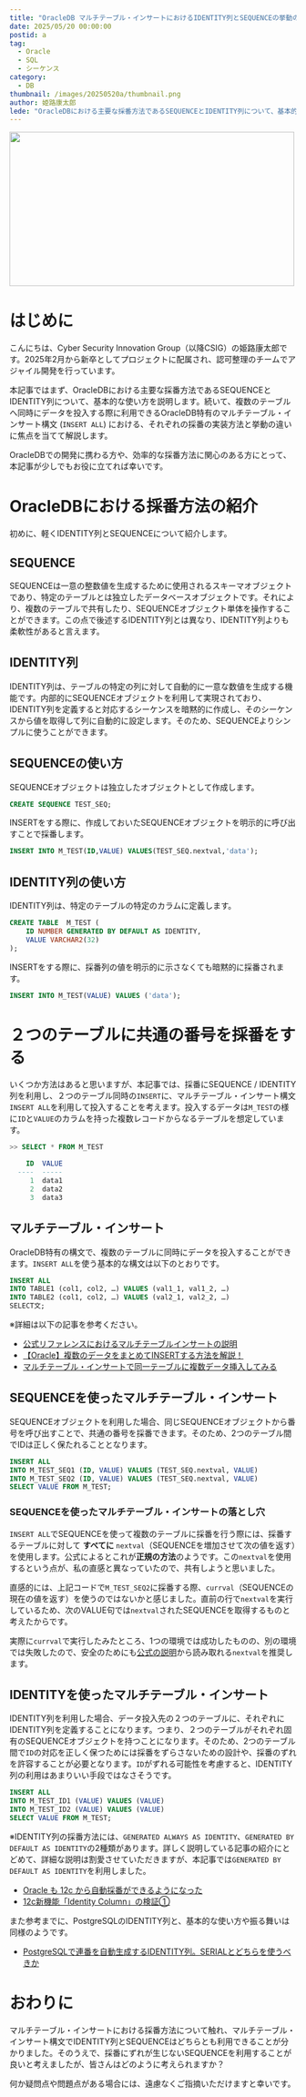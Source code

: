 ```yaml
---
title: "OracleDB マルチテーブル・インサートにおけるIDENTITY列とSEQUENCEの挙動の違い"
date: 2025/05/20 00:00:00
postid: a
tag:
  - Oracle
  - SQL
  - シーケンス
category:
  - DB
thumbnail: /images/20250520a/thumbnail.png
author: 姫路康太郎
lede: "OracleDBにおける主要な採番方法であるSEQUENCEとIDENTITY列について、基本的な使い方を説明します。続いて、複数のテーブルへ同時にデータを投入する際に利用できるOracleDB特有のマルチテーブル・インサート構文における、それぞれの採番の実装方法と挙動の違いに焦点を当てて解説します"
---
```


<img src="/images/20250520a/oracle-database-logo.png" alt="" width="500" height="271">

# はじめに

こんにちは、Cyber Security Innovation Group（以降CSIG）の姫路康太郎です。2025年2月から新卒としてプロジェクトに配属され、認可整理のチームでアジャイル開発を行っています。

本記事ではまず、OracleDBにおける主要な採番方法であるSEQUENCEとIDENTITY列について、基本的な使い方を説明します。続いて、複数のテーブルへ同時にデータを投入する際に利用できるOracleDB特有のマルチテーブル・インサート構文 (`INSERT ALL`) における、それぞれの採番の実装方法と挙動の違いに焦点を当てて解説します。

OracleDBでの開発に携わる方や、効率的な採番方法に関心のある方にとって、本記事が少しでもお役に立てれば幸いです。

# OracleDBにおける採番方法の紹介

初めに、軽くIDENTITY列とSEQUENCEについて紹介します。

## SEQUENCE

SEQUENCEは一意の整数値を生成するために使用されるスキーマオブジェクトであり、特定のテーブルとは独立したデータベースオブジェクトです。それにより、複数のテーブルで共有したり、SEQUENCEオブジェクト単体を操作することができます。この点で後述するIDENTITY列とは異なり、IDENTITY列よりも柔軟性があると言えます。

## IDENTITY列

IDENTITY列は、テーブルの特定の列に対して自動的に一意な数値を生成する機能です。内部的にSEQUENCEオブジェクトを利用して実現されており、IDENTITY列を定義すると対応するシーケンスを暗黙的に作成し、そのシーケンスから値を取得して列に自動的に設定します。そのため、SEQUENCEよりシンプルに使うことができます。

## SEQUENCEの使い方

SEQUENCEオブジェクトは独立したオブジェクトとして作成します。

```sql
CREATE SEQUENCE TEST_SEQ;
```

INSERTをする際に、作成しておいたSEQUENCEオブジェクトを明示的に呼び出すことで採番します。

```sql
INSERT INTO M_TEST(ID,VALUE) VALUES(TEST_SEQ.nextval,'data');
```

## IDENTITY列の使い方

IDENTITY列は、特定のテーブルの特定のカラムに定義します。

```sql
CREATE TABLE  M_TEST (
    ID NUMBER GENERATED BY DEFAULT AS IDENTITY,
    VALUE VARCHAR2(32)
);
```

INSERTをする際に、採番列の値を明示的に示さなくても暗黙的に採番されます。

```sql
INSERT INTO M_TEST(VALUE) VALUES ('data');
```

# ２つのテーブルに共通の番号を採番をする

いくつか方法はあると思いますが、本記事では、採番にSEQUENCE / IDENTITY列を利用し、２つのテーブル同時の`INSERT`に、マルチテーブル・インサート構文`INSERT ALL`を利用して投入することを考えます。投入するデータは`M_TEST`の様に`ID`と`VALUE`のカラムを持った複数レコードからなるテーブルを想定しています。

```sql
>> SELECT * FROM M_TEST

    ID  VALUE
  ----  -----
     1  data1
     2  data2
     3  data3
```

## マルチテーブル・インサート

OracleDB特有の構文で、複数のテーブルに同時にデータを投入することができます。`INSERT ALL`を使う基本的な構文は以下のとおりです。

```sql
INSERT ALL
INTO TABLE1 (col1, col2, …) VALUES (val1_1, val1_2, …)
INTO TABLE2 (col1, col2, …) VALUES (val2_1, val2_2, …)
SELECT文;
```

※詳細は以下の記事を参考ください。

- [公式リファレンスにおけるマルチテーブルインサートの説明](https://docs.oracle.com/cd/F82042_01/sqlrf/INSERT.html#:~:text=%E3%81%A6%E3%81%8F%E3%81%A0%E3%81%95%E3%81%84%E3%80%82-,multi_table_insert,-%E3%83%9E%E3%83%AB%E3%83%81%E3%83%86%E3%83%BC%E3%83%96%E3%83%AB%E3%83%BB%E3%82%A4%E3%83%B3%E3%82%B5%E3%83%BC%E3%83%88)
- [【Oracle】複数のデータをまとめてINSERTする方法を解説！](https://nankurunikki.com/%E3%83%87%E3%83%BC%E3%82%BF%E3%83%99%E3%83%BC%E3%82%B9/oracle/884/)
- [マルチテーブル・インサートで同一テーブルに複数データ挿入してみる](https://kagamihoge.hatenablog.com/entry/20130330/1364618946)

## SEQUENCEを使ったマルチテーブル・インサート

SEQUENCEオブジェクトを利用した場合、同じSEQUENCEオブジェクトから番号を呼び出すことで、共通の番号を採番できます。そのため、2つのテーブル間でIDは正しく保たれることとなります。

```sql
INSERT ALL
INTO M_TEST_SEQ1 (ID, VALUE) VALUES (TEST_SEQ.nextval, VALUE)
INTO M_TEST_SEQ2 (ID, VALUE) VALUES (TEST_SEQ.nextval, VALUE)
SELECT VALUE FROM M_TEST;
```

### SEQUENCEを使ったマルチテーブル・インサートの落とし穴

`INSERT ALL`でSEQUENCEを使って複数のテーブルに採番を行う際には、採番するテーブルに対して **すべてに** `nextval`（SEQUENCEを増加させて次の値を返す）を使用します。公式によるとこれが**正規の方法**のようです。この`nextval`を使用するという点が、私の直感と異なっていたので、共有しようと思いました。

直感的には、上記コードで`M_TEST_SEQ2`に採番する際、`currval`（SEQUENCEの現在の値を返す）を使うのではないかと感じました。直前の行で`nextval`を実行しているため、次のVALUE句では`nextval`されたSEQUENCEを取得するものと考えたからです。

実際に`currval`で実行したみたところ、1つの環境では成功したものの、別の環境では失敗したので、安全のためにも[公式の説明](https://docs.oracle.com/cd/E16338_01/server.112/b56299/pseudocolumns002.htm#:~:text=%E3%81%8C%E3%81%82%E3%82%8A%E3%81%BE%E3%81%99%E3%80%82-,%E9%A0%86%E5%BA%8F%E5%80%A4%E3%81%AE%E4%BD%BF%E7%94%A8%E6%96%B9%E6%B3%95,-%E9%A0%86%E5%BA%8F%E3%82%92%E4%BD%9C%E6%88%90)から読み取れる`nextval`を推奨します。

## IDENTITYを使ったマルチテーブル・インサート

IDENTITY列を利用した場合、データ投入先の２つのテーブルに、それぞれにIDENTITY列を定義することになります。つまり、２つのテーブルがそれぞれ固有のSEQUENCEオブジェクトを持つことになります。そのため、2つのテーブル間で`ID`の対応を正しく保つためには採番をずらさないための設計や、採番のずれを許容することが必要となります。`ID`がずれる可能性を考慮すると、IDENTITY列の利用はあまりいい手段ではなさそうです。

```sql
INSERT ALL
INTO M_TEST_ID1 (VALUE) VALUES (VALUE)
INTO M_TEST_ID2 (VALUE) VALUES (VALUE)
SELECT VALUE FROM M_TEST;
```

※IDENTITY列の採番方法には、`GENERATED ALWAYS AS IDENTITY`、`GENERATED BY DEFAULT AS IDENTITY`の2種類があります。詳しく説明している記事の紹介にとどめて、詳細な説明は割愛させていただきますが、本記事では`GENERATED BY DEFAULT AS IDENTITY`を利用しました。

- [Oracle も 12c から自動採番ができるようになった](https://www.bnote.net/oracle/generated_identity.html)
- [12c新機能「Identity Column」の検証①](http://onefact.jp/wp/2015/03/29/12c%E6%96%B0%E6%A9%9F%E8%83%BD%E3%80%8Cidentity-column%E3%80%8D%E3%81%AE%E6%A4%9C%E8%A8%BC%E2%91%A0/)

また参考までに、PostgreSQLのIDENTITY列と、基本的な使い方や振る舞いは同様のようです。

- [PostgreSQLで連番を自動生成するIDENTITY列。SERIALとどちらを使うべきか](/articles/20241113a/)

# おわりに

マルチテーブル・インサートにおける採番方法について触れ、マルチテーブル・インサート構文でIDENTITY列とSEQUENCEはどちらとも利用できることが分かりました。そのうえで、採番にずれが生じないSEQUENCEを利用することが良いと考えましたが、皆さんはどのように考えられますか？

何か疑問点や問題点がある場合には、遠慮なくご指摘いただけますと幸いです。
